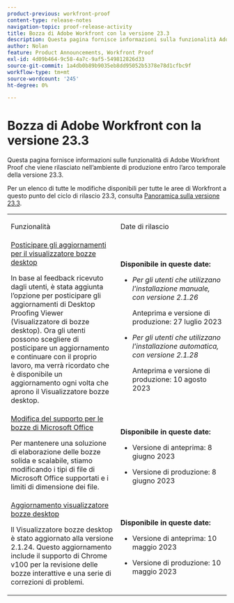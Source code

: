 ```yaml
---
product-previous: workfront-proof
content-type: release-notes
navigation-topic: proof-release-activity
title: Bozza di Adobe Workfront con la versione 23.3
description: Questa pagina fornisce informazioni sulla funzionalità Adobe Workfront Proof nella nuova esperienza Adobe Workfront che viene rilasciata nell’ambiente di produzione con la versione 23.3.
author: Nolan
feature: Product Announcements, Workfront Proof
exl-id: 4d09b464-9c58-4a7c-9af5-549812826d33
source-git-commit: 1a4db0b89b9035eb8dd95052b5378e78d1cfbc9f
workflow-type: tm+mt
source-wordcount: '245'
ht-degree: 0%

---
```


# Bozza di Adobe Workfront con la versione 23.3

Questa pagina fornisce informazioni sulle funzionalità di Adobe Workfront Proof che viene rilasciato nell’ambiente di produzione entro l’arco temporale della versione 23.3.

Per un elenco di tutte le modifiche disponibili per tutte le aree di Workfront a questo punto del ciclo di rilascio 23.3, consulta [Panoramica sulla versione 23.3](/help/quicksilver/product-announcements/product-releases/23.3-release-activity/23-3-release-overview.md).

<table>
            <col style="width: 50%;" />
            <col style="width: 50%;" />
            <tbody>
                <tr>
                    <td>
                        <p><span class="bold">Funzionalità</span>
                        </p>
                    </td>
                    <td>
                        <p><span class="bold">Date di rilascio</span>
                        </p>
                    </td>
                </tr>
                <tr>
                    <td>
                        <a href="/help/quicksilver/product-announcements/product-releases/workfront-proof-release-activity/proof-23-3-release/proof-23-3-jul-17.md" class="MCXref xref" xrefformat="{para}">Posticipare gli aggiornamenti per il visualizzatore bozze desktop</a> </p>
                        <p>In base al feedback ricevuto dagli utenti, è stata aggiunta l’opzione per posticipare gli aggiornamenti di Desktop Proofing Viewer (Visualizzatore di bozze desktop). Ora gli utenti possono scegliere di posticipare un aggiornamento e continuare con il proprio lavoro, ma verrà ricordato che è disponibile un aggiornamento ogni volta che aprono il Visualizzatore bozze desktop.</p>
                    </td>
                    <td><p><b>Disponibile in queste date:</b></p>
                        <ul>
                            <li>
                                <p><i>Per gli utenti che utilizzano l’installazione manuale, con versione 2.1.26</i></p>
                                <p>Anteprima e versione di produzione: 27 luglio 2023</p>
                            </li>
                            <li>
                                <p><i>Per gli utenti che utilizzano l’installazione automatica, con versione 2.1.28</i></p>
                                <p>Anteprima e versione di produzione: 10 agosto 2023</p>
                            </li>
                        </ul>
                    </td>
                </tr>                
                <tr>
                    <td>
                        <a href="/help/quicksilver/product-announcements/product-releases/workfront-proof-release-activity/proof-23-3-release/proof-23-3-jun-5.md" class="MCXref xref" xrefformat="{para}">Modifica del supporto per le bozze di Microsoft Office</a></p>
                        <p>Per mantenere una soluzione di elaborazione delle bozze solida e scalabile, stiamo modificando i tipi di file di Microsoft Office supportati e i limiti di dimensione dei file.</p>
                    </td>
                    <td><p><b>Disponibile in queste date:</b></p>
                        <ul>
                            <li>
                                <p>Versione di anteprima: 8 giugno 2023<br /></p>
                            </li>
                            <li>
                                <p><span class="preview">Versione di produzione: 8 giugno 2023</span></p>
                            </li>
                        </ul>
                    </td>
                </tr>                
                <tr>
                    <td>
                        <a href="/help/quicksilver/product-announcements/product-releases/workfront-proof-release-activity/proof-23-3-release/proof-23-3-may-8.md">Aggiornamento visualizzatore bozze desktop</a></p>
                        <p>Il Visualizzatore bozze desktop è stato aggiornato alla versione 2.1.24. Questo aggiornamento include il supporto di Chrome v100 per la revisione delle bozze interattive e una serie di correzioni di problemi.</p>
                    </td>
                    <td><p><b>Disponibile in queste date:</b></p>
                     <p>
                        </p>
                        <ul>
                            <li>
                                <p>Versione di anteprima: 10 maggio 2023<br /></p>
                            </li>
                            <li>
                                <p><span class="preview">Versione di produzione: 10 maggio 2023</span></p>
                            </li>
                        </ul>
                    </td>
                </tr>
            </tbody>
        </table>
